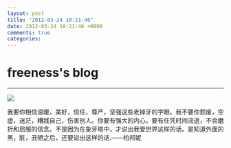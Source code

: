 ```yaml
---
layout: post
title: "2012-03-24 10:21:46"
date: 2012-03-24 10:21:46 +0800
comments: true
categories: 
---
```


# freeness's blog

----------

![](http://okqmqrbgo.bkt.clouddn.com/201203241021461.jpg)

>
我要你相信温暖，美好，信任，尊严，坚强这些老掉牙的字眼。我不要你颓废，空虚，迷茫，糟践自己，伤害别人。你要有强大的内心。要有任凭时间流逝，不会磨折和屈服的信念。不是因为在象牙塔中，才说出我爱世界这样的话。是知道外面的黑，脏，丑陋之后，还要说出这样的话.——柏邦妮